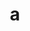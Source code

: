 ---
layout: cake
title:  a
type: cake
bannerimg: /banners/cakebanner
comic: cake_43.png
name: Magic
hovertext: heh heh
next: 44
prev: 42
---